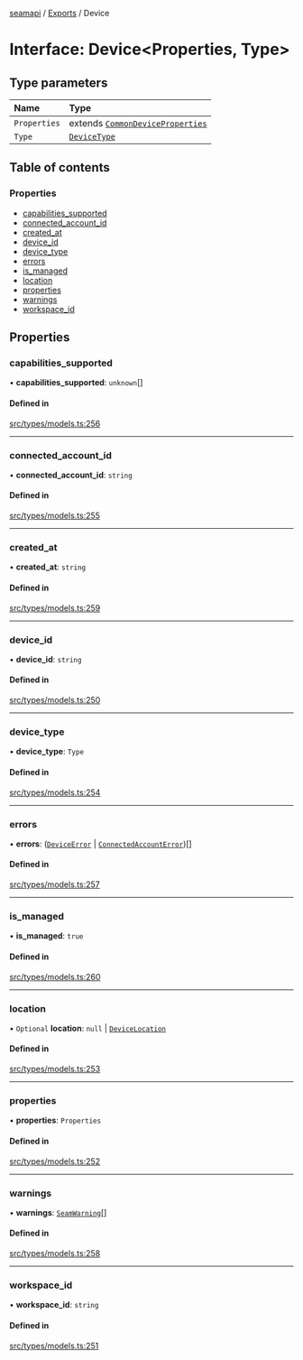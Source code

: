 [seamapi](../README.md) / [Exports](../modules.md) / Device

# Interface: Device<Properties, Type\>

## Type parameters

| Name | Type |
| :------ | :------ |
| `Properties` | extends [`CommonDeviceProperties`](../modules.md#commondeviceproperties) |
| `Type` | [`DeviceType`](../modules.md#devicetype) |

## Table of contents

### Properties

- [capabilities\_supported](Device.md#capabilities_supported)
- [connected\_account\_id](Device.md#connected_account_id)
- [created\_at](Device.md#created_at)
- [device\_id](Device.md#device_id)
- [device\_type](Device.md#device_type)
- [errors](Device.md#errors)
- [is\_managed](Device.md#is_managed)
- [location](Device.md#location)
- [properties](Device.md#properties)
- [warnings](Device.md#warnings)
- [workspace\_id](Device.md#workspace_id)

## Properties

### capabilities\_supported

• **capabilities\_supported**: `unknown`[]

#### Defined in

[src/types/models.ts:256](https://github.com/seamapi/javascript/blob/main/src/types/models.ts#L256)

___

### connected\_account\_id

• **connected\_account\_id**: `string`

#### Defined in

[src/types/models.ts:255](https://github.com/seamapi/javascript/blob/main/src/types/models.ts#L255)

___

### created\_at

• **created\_at**: `string`

#### Defined in

[src/types/models.ts:259](https://github.com/seamapi/javascript/blob/main/src/types/models.ts#L259)

___

### device\_id

• **device\_id**: `string`

#### Defined in

[src/types/models.ts:250](https://github.com/seamapi/javascript/blob/main/src/types/models.ts#L250)

___

### device\_type

• **device\_type**: `Type`

#### Defined in

[src/types/models.ts:254](https://github.com/seamapi/javascript/blob/main/src/types/models.ts#L254)

___

### errors

• **errors**: ([`DeviceError`](DeviceError.md) \| [`ConnectedAccountError`](ConnectedAccountError.md))[]

#### Defined in

[src/types/models.ts:257](https://github.com/seamapi/javascript/blob/main/src/types/models.ts#L257)

___

### is\_managed

• **is\_managed**: ``true``

#### Defined in

[src/types/models.ts:260](https://github.com/seamapi/javascript/blob/main/src/types/models.ts#L260)

___

### location

• `Optional` **location**: ``null`` \| [`DeviceLocation`](../modules.md#devicelocation)

#### Defined in

[src/types/models.ts:253](https://github.com/seamapi/javascript/blob/main/src/types/models.ts#L253)

___

### properties

• **properties**: `Properties`

#### Defined in

[src/types/models.ts:252](https://github.com/seamapi/javascript/blob/main/src/types/models.ts#L252)

___

### warnings

• **warnings**: [`SeamWarning`](SeamWarning.md)[]

#### Defined in

[src/types/models.ts:258](https://github.com/seamapi/javascript/blob/main/src/types/models.ts#L258)

___

### workspace\_id

• **workspace\_id**: `string`

#### Defined in

[src/types/models.ts:251](https://github.com/seamapi/javascript/blob/main/src/types/models.ts#L251)
